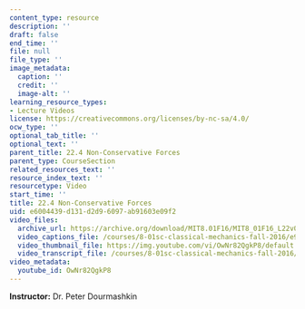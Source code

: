 ```yaml
---
content_type: resource
description: ''
draft: false
end_time: ''
file: null
file_type: ''
image_metadata:
  caption: ''
  credit: ''
  image-alt: ''
learning_resource_types:
- Lecture Videos
license: https://creativecommons.org/licenses/by-nc-sa/4.0/
ocw_type: ''
optional_tab_title: ''
optional_text: ''
parent_title: 22.4 Non-Conservative Forces
parent_type: CourseSection
related_resources_text: ''
resource_index_text: ''
resourcetype: Video
start_time: ''
title: 22.4 Non-Conservative Forces
uid: e6004439-d131-d2d9-6097-ab91603e09f2
video_files:
  archive_url: https://archive.org/download/MIT8.01F16/MIT8_01F16_L22v04_360p.mp4
  video_captions_file: /courses/8-01sc-classical-mechanics-fall-2016/e9583b5b175a58b8925c07a48e796ac5_OwNr82QgkP8.vtt
  video_thumbnail_file: https://img.youtube.com/vi/OwNr82QgkP8/default.jpg
  video_transcript_file: /courses/8-01sc-classical-mechanics-fall-2016/399d690630c4db9843283ae961c666dd_OwNr82QgkP8.pdf
video_metadata:
  youtube_id: OwNr82QgkP8
---
```

**Instructor:** Dr. Peter Dourmashkin